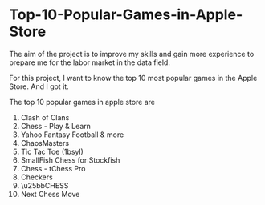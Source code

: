 # Top-10-Popular-Games-in-Apple-Store

The aim of the project is to improve my skills and gain more experience to prepare me for the labor market in the data field.

For this project, I want
to know the top 10 most popular games in the Apple Store. And I got it. 

The top 10 popular games in apple store are
1. Clash of Clans
2. Chess - Play & Learn
3. Yahoo Fantasy Football & more
4. ChaosMasters
5. Tic Tac Toe (1bsyl)
6. SmallFish Chess for Stockfish
7. Chess - tChess Pro
8. Checkers
9. \u25bbCHESS
10. Next Chess Move

